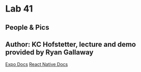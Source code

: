 # Lab 41

## People & Pics

## Author: KC Hofstetter, lecture and demo provided by Ryan Gallaway

[Expo Docs](https://docs.expo.dev/)
[React Native Docs](https://reactnative.dev/)
